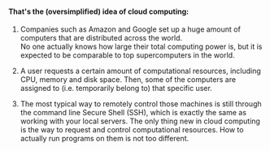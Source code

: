 #### That's the (oversimplified) idea of cloud computing:

1) Companies such as Amazon and Google set up a huge amount of computers that are distributed across the world. <br/>
No one actually knows how large their total computing power is,
but it is expected to be comparable to top supercomputers in the world.  

2) A user requests a certain amount of computational resources, including CPU, memory and disk space. 
Then, some of the computers are assigned to (i.e. temporarily belong to) that specific user. 

3) The most typical way to remotely control those machines is still through the command line Secure Shell (SSH), 
which is exactly the same as working with your local servers.
The only thing new in cloud computing is the way to request and control computational resources. 
How to actually run programs on them is not too different.
